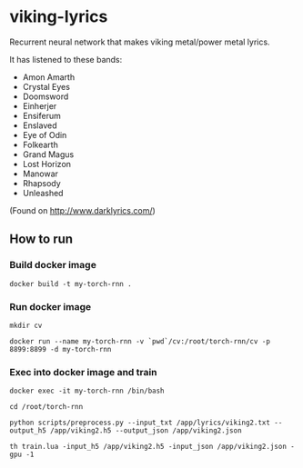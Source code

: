 # viking-lyrics

Recurrent neural network that makes viking metal/power metal lyrics.

It has listened to these bands:

- Amon Amarth
- Crystal Eyes
- Doomsword
- Einherjer
- Ensiferum
- Enslaved
- Eye of Odin
- Folkearth
- Grand Magus
- Lost Horizon
- Manowar
- Rhapsody
- Unleashed

(Found on http://www.darklyrics.com/)

## How to run

### Build docker image

```
docker build -t my-torch-rnn .
```

### Run docker image

```
mkdir cv

docker run --name my-torch-rnn -v `pwd`/cv:/root/torch-rnn/cv -p 8899:8899 -d my-torch-rnn
```

### Exec into docker image and train

```
docker exec -it my-torch-rnn /bin/bash

cd /root/torch-rnn

python scripts/preprocess.py --input_txt /app/lyrics/viking2.txt --output_h5 /app/viking2.h5 --output_json /app/viking2.json

th train.lua -input_h5 /app/viking2.h5 -input_json /app/viking2.json -gpu -1
```

